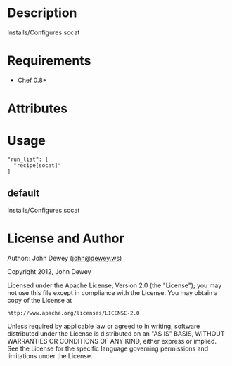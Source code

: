 Description
===========

Installs/Configures socat

Requirements
============

* Chef 0.8+

Attributes
==========

Usage
=====

    "run_list": [
      "recipe[socat]"
    ]

default
----

Installs/Configures socat

License and Author
==================

Author:: John Dewey (<john@dewey.ws>)

Copyright 2012, John Dewey

Licensed under the Apache License, Version 2.0 (the "License");
you may not use this file except in compliance with the License.
You may obtain a copy of the License at

    http://www.apache.org/licenses/LICENSE-2.0

Unless required by applicable law or agreed to in writing, software
distributed under the License is distributed on an "AS IS" BASIS,
WITHOUT WARRANTIES OR CONDITIONS OF ANY KIND, either express or implied.
See the License for the specific language governing permissions and
limitations under the License.
